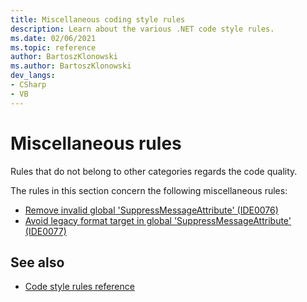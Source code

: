 ```yaml
---
title: Miscellaneous coding style rules
description: Learn about the various .NET code style rules.
ms.date: 02/06/2021
ms.topic: reference
author: BartoszKlonowski
ms.author: BartoszKlonowski
dev_langs:
- CSharp
- VB
---
```


# Miscellaneous rules

Rules that do not belong to other categories regards the code quality.

The rules in this section concern the following miscellaneous rules:

- [Remove invalid global 'SuppressMessageAttribute' (IDE0076)](ide0076.md)
- [Avoid legacy format target in global 'SuppressMessageAttribute' (IDE0077)](ide0077.md)

## See also

- [Code style rules reference](index.md)
